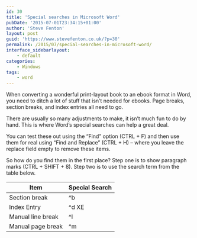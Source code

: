 ```yaml
---
id: 30
title: 'Special searches in Microsoft Word'
pubDate: '2015-07-01T23:34:15+01:00'
author: 'Steve Fenton'
layout: post
guid: 'https://www.stevefenton.co.uk/?p=30'
permalink: /2015/07/special-searches-in-microsoft-word/
interface_sidebarlayout:
    - default
categories:
    - Windows
tags:
    - word
---
```


When converting a wonderful print-layout book to an ebook format in Word, you need to ditch a lot of stuff that isn’t needed for ebooks. Page breaks, section breaks, and index entries all need to go.

There are usually so many adjustments to make, it isn’t much fun to do by hand. This is where Word’s special searches can help a great deal.

You can test these out using the “Find” option (CTRL + F) and then use them for real using “Find and Replace” (CTRL + H) – where you leave the replace field empty to remove these items.

So how do you find them in the first place? Step one is to show paragraph marks (CTRL + SHIFT + 8). Step two is to use the search term from the table below.

| Item | Special Search |
|---|---|
| Section break | ^b |
| Index Entry | ^d XE |
| Manual line break | ^l |
| Manual page break | ^m |